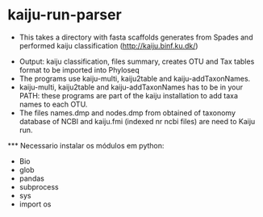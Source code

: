 # kaiju-run-parser

* This takes a directory with fasta scaffolds generates from Spades and performed kaiju classification (http://kaiju.binf.ku.dk/)
- Output: kaiju classification, files summary, creates OTU and Tax tables format to be imported into Phyloseq 
- The programs use kaiju-multi, kaiju2table and kaiju-addTaxonNames. 
- kaiju-multi, kaiju2table and kaiju-addTaxonNames has to be in your PATH: these programs are part of the kaiju installation to add taxa names to each OTU.
- The files names.dmp and nodes.dmp from obtained of taxonomy database of NCBI and kaiju.fmi (indexed nr ncbi files) are need to Kaiju run.

*** Necessario instalar os módulos em python:
- Bio
- glob
- pandas
- subprocess
- sys
- import os
